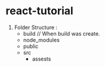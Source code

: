 # react-tutorial

1. Folder Structure :
   - build // When build was create.
   - node_modules
   - public
   - src
     - assests
